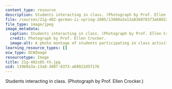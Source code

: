 ```yaml
---
content_type: resource
description: Students interacting in class. (Photograph by Prof. Ellen Crocker.)
file: /courses/21g-402-german-ii-spring-2005/13960a3a13a836078373a68922d5f176_21g-402s05-th.jpg
file_type: image/jpeg
image_metadata:
  caption: Students interacting in class. (Photograph by Prof. Ellen Crocker.)
  credit: Photograph by Prof. Ellen Crocker.
  image-alt: A photo montage of students participating in class activities.
learning_resource_types: []
ocw_type: OCWImage
resourcetype: Image
title: 21g-402s05-th.jpg
uid: 13960a3a-13a8-3607-8373-a68922d5f176
---
```

Students interacting in class. (Photograph by Prof. Ellen Crocker.)

